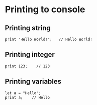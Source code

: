 # Printing to console

## Printing string
```
print "Hello World!";   // Hello World!
```

## Printing integer
```
print 123;    // 123
```

## Printing variables
```
let a = "Hello";
print a;    // Hello
```
